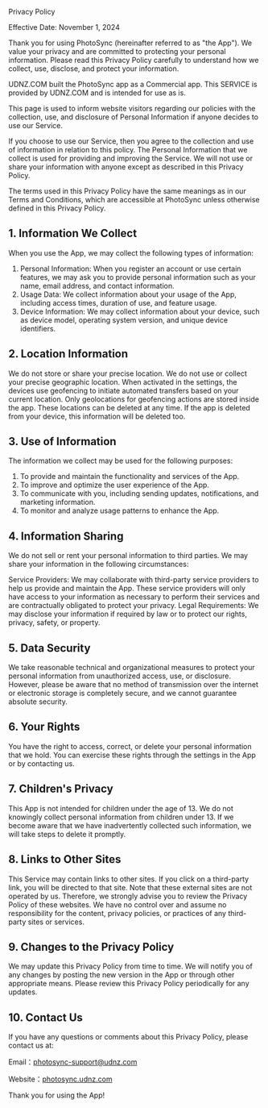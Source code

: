 Privacy Policy

Effective Date: November 1, 2024

Thank you for using PhotoSync (hereinafter referred to as "the App"). We value your privacy and are committed to protecting your personal information. Please read this Privacy Policy carefully to understand how we collect, use, disclose, and protect your information.

UDNZ.COM built the PhotoSync app as a Commercial app. This SERVICE is provided by UDNZ.COM and is intended for use as is.

This page is used to inform website visitors regarding our policies with the collection, use, and disclosure of Personal Information if anyone decides to use our Service.

If you choose to use our Service, then you agree to the collection and use of information in relation to this policy. The Personal Information that we collect is used for providing and improving the Service. We will not use or share your information with anyone except as described in this Privacy Policy.

The terms used in this Privacy Policy have the same meanings as in our Terms and Conditions, which are accessible at PhotoSync unless otherwise defined in this Privacy Policy.

## 1. Information We Collect

When you use the App, we may collect the following types of information:

1. Personal Information: When you register an account or use certain features, we may ask you to provide personal information such as your name, email address, and contact information.
2. Usage Data: We collect information about your usage of the App, including access times, duration of use, and feature usage.
3. Device Information: We may collect information about your device, such as device model, operating system version, and unique device identifiers.

## 2. Location Information

We do not store or share your precise location. We do not use or collect your precise geographic location. When activated in the settings, the devices use geofencing to initiate automated transfers based on your current location. Only geolocations for geofencing actions are stored inside the app. These locations can be deleted at any time. If the app is deleted from your device, this information will be deleted too.

## 3. Use of Information

The information we collect may be used for the following purposes:

1. To provide and maintain the functionality and services of the App.
2. To improve and optimize the user experience of the App.
3. To communicate with you, including sending updates, notifications, and marketing information.
4. To monitor and analyze usage patterns to enhance the App.

## 4. Information Sharing

We do not sell or rent your personal information to third parties. We may share your information in the following circumstances:

Service Providers: We may collaborate with third-party service providers to help us provide and maintain the App. These service providers will only have access to your information as necessary to perform their services and are contractually obligated to protect your privacy.
Legal Requirements: We may disclose your information if required by law or to protect our rights, privacy, safety, or property.

## 5. Data Security

We take reasonable technical and organizational measures to protect your personal information from unauthorized access, use, or disclosure. However, please be aware that no method of transmission over the internet or electronic storage is completely secure, and we cannot guarantee absolute security.

## 6. Your Rights

You have the right to access, correct, or delete your personal information that we hold. You can exercise these rights through the settings in the App or by contacting us.

## 7. Children's Privacy

This App is not intended for children under the age of 13. We do not knowingly collect personal information from children under 13. If we become aware that we have inadvertently collected such information, we will take steps to delete it promptly.

## 8. Links to Other Sites

This Service may contain links to other sites. If you click on a third-party link, you will be directed to that site. Note that these external sites are not operated by us. Therefore, we strongly advise you to review the Privacy Policy of these websites. We have no control over and assume no responsibility for the content, privacy policies, or practices of any third-party sites or services.

## 9. Changes to the Privacy Policy

We may update this Privacy Policy from time to time. We will notify you of any changes by posting the new version in the App or through other appropriate means. Please review this Privacy Policy periodically for any updates.

## 10. Contact Us

If you have any questions or comments about this Privacy Policy, please contact us at:

Email：<photosync-support@udnz.com>

Website：[photosync.udnz.com](https://photosync.udnz.com/)

Thank you for using the App!
